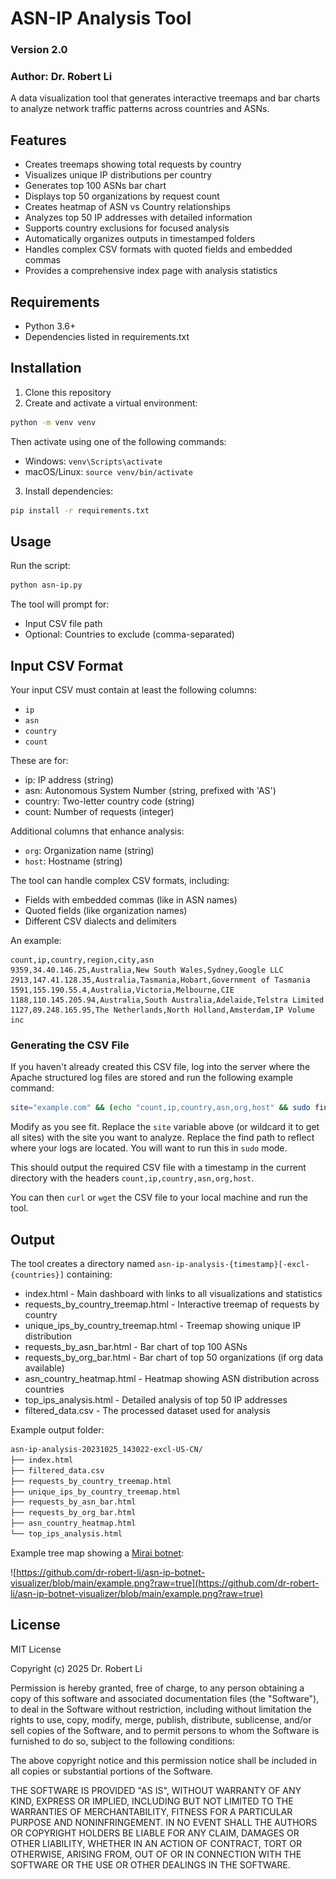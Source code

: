 # ASN-IP Analysis Tool
### Version 2.0
### Author: Dr. Robert Li

A data visualization tool that generates interactive treemaps and bar charts to analyze network traffic patterns across countries and ASNs.

## Features

- Creates treemaps showing total requests by country
- Visualizes unique IP distributions per country
- Generates top 100 ASNs bar chart
- Displays top 50 organizations by request count
- Creates heatmap of ASN vs Country relationships
- Analyzes top 50 IP addresses with detailed information
- Supports country exclusions for focused analysis
- Automatically organizes outputs in timestamped folders
- Handles complex CSV formats with quoted fields and embedded commas
- Provides a comprehensive index page with analysis statistics

## Requirements

- Python 3.6+
- Dependencies listed in requirements.txt

## Installation

1. Clone this repository
2. Create and activate a virtual environment:

```bash
python -m venv venv
```

Then activate using one of the following commands:

- Windows: `venv\Scripts\activate`
- macOS/Linux: `source venv/bin/activate`

3. Install dependencies:

```bash
pip install -r requirements.txt
```

## Usage

Run the script:

```bash
python asn-ip.py
```

The tool will prompt for:

- Input CSV file path
- Optional: Countries to exclude (comma-separated)

## Input CSV Format

Your input CSV must contain at least the following columns:

- `ip`
- `asn`
- `country`
- `count`

These are for:

- ip: IP address (string)
- asn: Autonomous System Number (string, prefixed with 'AS')
- country: Two-letter country code (string)
- count: Number of requests (integer)

Additional columns that enhance analysis:

- `org`: Organization name (string)
- `host`: Hostname (string)

The tool can handle complex CSV formats, including:
- Fields with embedded commas (like in ASN names)
- Quoted fields (like organization names)
- Different CSV dialects and delimiters

An example:

```csv
count,ip,country,region,city,asn
9359,34.40.146.25,Australia,New South Wales,Sydney,Google LLC
2913,147.41.128.35,Australia,Tasmania,Hobart,Government of Tasmania
1591,155.190.55.4,Australia,Victoria,Melbourne,CIE
1188,110.145.205.94,Australia,South Australia,Adelaide,Telstra Limited
1127,89.248.165.95,The Netherlands,North Holland,Amsterdam,IP Volume inc
```

### Generating the CSV File

If you haven't already created this CSV file, log into the server where the Apache structured log files are stored and run the following example command:

```bash
site="example.com" && (echo "count,ip,country,asn,org,host" && sudo find /var/log/apache2/ -type f \( -path "*/${site}.access.log*" \) -exec zcat -f {} \; | egrep -v "curl|bot|crawler|spider" | cut -d' ' -f1 | sort | uniq -c | sort -rn | while read count ip; do api_data=$(curl -s "http://ip-api.com/json/${ip}"); country=$(echo "$api_data" | jq -r '.countryCode'); asn=$(echo "$api_data" | jq -r '.as'); org=$(echo "$api_data" | jq -r '.org'); host=$(echo "$api_data" | jq -r '.isp'); echo "$count,$ip,$country,$asn,\"$org\",\"$host\""; done) | tee ${site}_ip_analysis_$(date +%Y%m%d_%H%M%S).csv
```

Modify as you see fit. Replace the `site` variable above (or wildcard it to get all sites) with the site you want to analyze. Replace the find path to reflect where your logs are located. You will want to run this in `sudo` mode.

This should output the required CSV file with a timestamp in the current directory with the headers `count,ip,country,asn,org,host`.

You can then `curl` or `wget` the CSV file to your local machine and run the tool.

## Output

The tool creates a directory named `asn-ip-analysis-{timestamp}[-excl-{countries}]` containing:

- index.html - Main dashboard with links to all visualizations and statistics
- requests_by_country_treemap.html - Interactive treemap of requests by country
- unique_ips_by_country_treemap.html - Treemap showing unique IP distribution
- requests_by_asn_bar.html - Bar chart of top 100 ASNs
- requests_by_org_bar.html - Bar chart of top 50 organizations (if org data available)
- asn_country_heatmap.html - Heatmap showing ASN distribution across countries
- top_ips_analysis.html - Detailed analysis of top 50 IP addresses
- filtered_data.csv - The processed dataset used for analysis

Example output folder:

```bash
asn-ip-analysis-20231025_143022-excl-US-CN/
├── index.html
├── filtered_data.csv
├── requests_by_country_treemap.html
├── unique_ips_by_country_treemap.html
├── requests_by_asn_bar.html
├── requests_by_org_bar.html
├── asn_country_heatmap.html
└── top_ips_analysis.html
```

Example tree map showing a [Mirai botnet](https://en.wikipedia.org/wiki/Mirai_(malware)):

![https://github.com/dr-robert-li/asn-ip-botnet-visualizer/blob/main/example.png?raw=true](https://github.com/dr-robert-li/asn-ip-botnet-visualizer/blob/main/example.png?raw=true)

## License

MIT License

Copyright (c) 2025 Dr. Robert Li

Permission is hereby granted, free of charge, to any person obtaining a copy
of this software and associated documentation files (the "Software"), to deal
in the Software without restriction, including without limitation the rights
to use, copy, modify, merge, publish, distribute, sublicense, and/or sell
copies of the Software, and to permit persons to whom the Software is
furnished to do so, subject to the following conditions:

The above copyright notice and this permission notice shall be included in all
copies or substantial portions of the Software.

THE SOFTWARE IS PROVIDED "AS IS", WITHOUT WARRANTY OF ANY KIND, EXPRESS OR
IMPLIED, INCLUDING BUT NOT LIMITED TO THE WARRANTIES OF MERCHANTABILITY,
FITNESS FOR A PARTICULAR PURPOSE AND NONINFRINGEMENT. IN NO EVENT SHALL THE
AUTHORS OR COPYRIGHT HOLDERS BE LIABLE FOR ANY CLAIM, DAMAGES OR OTHER
LIABILITY, WHETHER IN AN ACTION OF CONTRACT, TORT OR OTHERWISE, ARISING FROM,
OUT OF OR IN CONNECTION WITH THE SOFTWARE OR THE USE OR OTHER DEALINGS IN THE
SOFTWARE.
